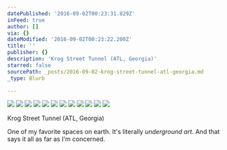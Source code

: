 ```yaml
---
datePublished: '2016-09-02T00:23:31.829Z'
inFeed: true
author: []
via: {}
dateModified: '2016-09-02T00:23:22.200Z'
title: ''
publisher: {}
description: 'Krog Street Tunnel (ATL, Georgia)'
starred: false
sourcePath: _posts/2016-09-02-krog-street-tunnel-atl-georgia.md
_type: Blurb

---
```

![](https://the-grid-user-content.s3-us-west-2.amazonaws.com/bc587bb7-dd3b-45f0-8f18-2eae4ca8ca2a.jpg)
![](https://the-grid-user-content.s3-us-west-2.amazonaws.com/53abfc49-5e89-412e-8f54-1617fbdd4acb.jpg)
![](https://the-grid-user-content.s3-us-west-2.amazonaws.com/c8c677e1-2d94-43c3-9d18-5f4de11f4030.jpg)
![](https://the-grid-user-content.s3-us-west-2.amazonaws.com/758b1dba-9aab-4c0e-bfcf-4190e2d2a3ae.jpg)
![](https://the-grid-user-content.s3-us-west-2.amazonaws.com/6d11b119-c01d-4438-aa21-1c1ad927d73f.jpg)
![](https://the-grid-user-content.s3-us-west-2.amazonaws.com/6fe806c6-fbe4-40e7-833f-688c09a7c7b7.jpg)
![](https://the-grid-user-content.s3-us-west-2.amazonaws.com/fb15c8d8-0eb6-4e9f-a378-495b95bdf02c.jpg)
![](https://the-grid-user-content.s3-us-west-2.amazonaws.com/454b1d4b-194e-4775-b1ff-426023f2fb03.jpg)
![](https://the-grid-user-content.s3-us-west-2.amazonaws.com/d02fd7e1-ad1b-478b-910f-8ee1cc8da5f4.jpg)
![](https://the-grid-user-content.s3-us-west-2.amazonaws.com/457074f1-4c90-49c0-b73d-72498d83aa1e.jpg)
![](https://the-grid-user-content.s3-us-west-2.amazonaws.com/834da1b5-79d9-462e-967c-c859271b4912.jpg)
![](https://the-grid-user-content.s3-us-west-2.amazonaws.com/9ea7b691-2d98-4839-b240-7747d4e0d30f.jpg)

Krog Street Tunnel (ATL, Georgia)

One of my favorite spaces on earth. It's literally _underground art_. And that says it all as far as I'm concerned.